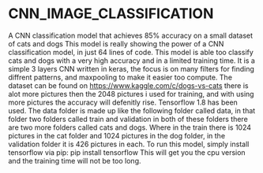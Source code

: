 # CNN_IMAGE_CLASSIFICATION
A CNN classification model that achieves 85% accuracy on a small dataset of cats and dogs
This model is really showing the power of a CNN classification model, in just 64 lines of code. This model is able too classify cats and dogs with a very high accuracy and in a limited training time. It is a simple 3 layers CNN written in keras, the focus is on many filters for finding diffrent patterns, and maxpooling to make it easier too compute. The dataset can be found on https://www.kaggle.com/c/dogs-vs-cats there is alot more pictures then the 2048 pictures i used for training, and with using more pictures the accuracy will defenitly rise. Tensorflow 1.8 has been used. The data folder is made up like the following folder called data, in that folder two folders called train and validation in both of these folders there are two more folders called cats and dogs. Where in the train there is 1024 pictures in the cat folder and 1024 pictures in the dog folder, in the validation folder it is 426 pictures in each.
To run this model, simply install tensorflow via pip: pip install tensorflow
This will get you the cpu version and the training time will not be too long.
